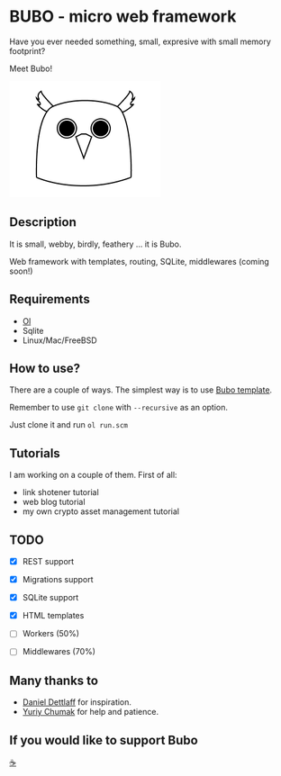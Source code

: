 # BUBO - micro web framework
Have you ever needed something, small, expresive with small memory footprint?

Meet Bubo!

![logo](logo.png)

## Description

It is small, webby, birdly, feathery ... it is Bubo.

Web framework with templates, routing, SQLite, middlewares (coming soon!)

## Requirements

* [Ol](https://github.com/yuriy-chumak/ol)
* Sqlite
* Linux/Mac/FreeBSD

## How to use?

There are a couple of ways. 
The simplest way is to use [Bubo template](https://github.com/the-man-with-a-golden-mind/bubo_example).

Remember to use `git clone` with `--recursive` as an option. 

Just clone it and run `ol run.scm`


## Tutorials

I am working on a couple of them. 
First of all:

* link shotener tutorial
* web blog tutorial
* my own crypto asset management tutorial

## TODO

- [X] REST support
- [X] Migrations support
- [X] SQLite support
- [X] HTML templates
- [ ] Workers (50%)
- [ ] Middlewares (70%)


## Many thanks to

* [Daniel Dettlaff](https://github.com/dmilith) for inspiration.
* [Yuriy Chumak](https://github.com/yuriy-chumak) for help and patience.

## If you would like to support Bubo

[☕](https://www.buymeacoffee.com/michmajchrv)
